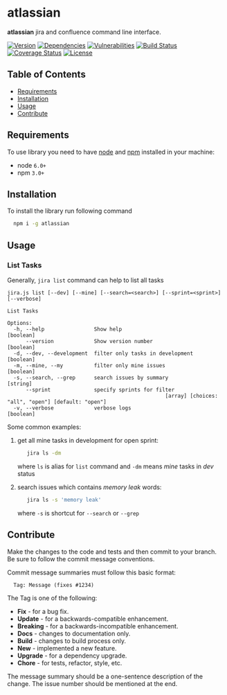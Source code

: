# atlassian
**atlassian** jira and confluence command line interface.

[![Version][badge-vers]][npm]
[![Dependencies][badge-deps]][npm]
[![Vulnerabilities][badge-vuln]](https://snyk.io/)
[![Build Status][badge-tests]][travis]
[![Coverage Status][badge-coverage]](https://coveralls.io/github/pustovitDmytro/atlassian?branch=master)
[![License][badge-lic]][github]

## Table of Contents
  - [Requirements](#requirements)
  - [Installation](#installation)
  - [Usage](#usage)
  - [Contribute](#contribute)

## Requirements
To use library you need to have [node](https://nodejs.org) and [npm](https://www.npmjs.com) installed in your machine:

* node `6.0+`
* npm `3.0+`

## Installation

To install the library run following command

```bash
  npm i -g atlassian
```

## Usage

### List Tasks

Generally, ```jira list``` command can help to list all tasks

```
jira.js list [--dev] [--mine] [--search=<search>] [--sprint=<sprint>] [--verbose]

List Tasks

Options:
  -h, --help                Show help                                                      [boolean]
      --version             Show version number                                            [boolean]
  -d, --dev, --development  filter only tasks in development                               [boolean]
  -m, --mine, --my          filter only mine issues                                        [boolean]
  -s, --search, --grep      search issues by summary                                        [string]
      --sprint              specify sprints for filter
                                                   [array] [choices: "all", "open"] [default: "open"]
  -v, --verbose             verbose logs                                                   [boolean]
```

Some common examples:

1) get all mine tasks in development for open sprint:
   ```bash
      jira ls -dm
   ```
   where ```ls``` is alias for ```list``` command and ```-dm``` means *mine* tasks in *dev* status

2) search issues which contains *memory leak* words:
   ```bash
      jira ls -s 'memory leak'
   ```
   where ```-s``` is shortcut for ```--search``` or ```--grep```



## Contribute

Make the changes to the code and tests and then commit to your branch. Be sure to follow the commit message conventions.

Commit message summaries must follow this basic format:
```
  Tag: Message (fixes #1234)
```

The Tag is one of the following:
* **Fix** - for a bug fix.
* **Update** - for a backwards-compatible enhancement.
* **Breaking** - for a backwards-incompatible enhancement.
* **Docs** - changes to documentation only.
* **Build** - changes to build process only.
* **New** - implemented a new feature.
* **Upgrade** - for a dependency upgrade.
* **Chore** - for tests, refactor, style, etc.

The message summary should be a one-sentence description of the change. The issue number should be mentioned at the end.


[npm]: https://www.npmjs.com/package/atlassian
[github]: https://github.com/pustovitDmytro/atlassian
[travis]: https://travis-ci.org/pustovitDmytro/atlassian
[coveralls]: https://coveralls.io/github/pustovitDmytro/atlassian?branch=master
[badge-deps]: https://img.shields.io/david/pustovitDmytro/atlassian.svg
[badge-tests]: https://img.shields.io/travis/pustovitDmytro/atlassian.svg
[badge-vuln]: https://img.shields.io/snyk/vulnerabilities/npm/atlassian.svg?style=popout
[badge-vers]: https://img.shields.io/npm/v/atlassian.svg
[badge-lic]: https://img.shields.io/github/license/pustovitDmytro/atlassian.svg
[badge-coverage]: https://coveralls.io/repos/github/pustovitDmytro/atlassian/badge.svg?branch=master